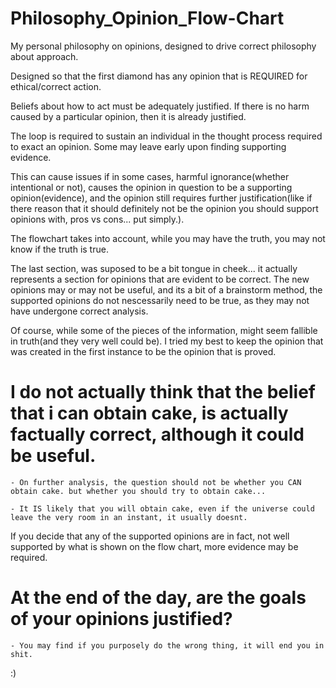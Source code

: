 # Philosophy_Opinion_Flow-Chart
My personal philosophy on opinions, designed to drive correct philosophy about approach.

Designed so that the first diamond has any opinion that is REQUIRED for ethical/correct action.

Beliefs about how to act must be adequately justified. If there is no harm caused by a particular opinion, then it is already justified.

The loop is required to sustain an individual in the thought process required to exact an opinion. Some may leave early upon finding supporting evidence.

This can cause issues if in some cases, harmful ignorance(whether intentional or not), causes the opinion in question to be a supporting opinion(evidence), and the opinion still requires further justification(like if there reason that it should definitely not be the opinion you should support opinions with, pros vs cons... put simply.).

The flowchart takes into account, while you may have the truth, you may not know if the truth is true.

The last section, was suposed to be a bit tongue in cheek... it actually represents a section for opinions that are evident to be correct. The new opinions may or may not be useful, and its a bit of a brainstorm method, the supported opinions do not nescessarily need to be true, as they may not have undergone correct analysis.

Of course, while some of the pieces of the information, might seem fallible in truth(and they very well could be). I tried my best to keep the opinion that was created in the first instance to be the opinion that is proved.

# I do not actually think that the belief that i can obtain cake, is actually factually correct, although it could be useful.

    - On further analysis, the question should not be whether you CAN obtain cake. but whether you should try to obtain cake...

    - It IS likely that you will obtain cake, even if the universe could leave the very room in an instant, it usually doesnt.

If you decide that any of the supported opinions are in fact, not well supported by what is shown on the flow chart, more evidence may be required.


# At the end of the day, are the goals of your opinions justified?
    - You may find if you purposely do the wrong thing, it will end you in shit.

:)

